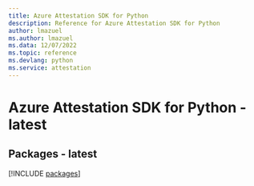 ```yaml
---
title: Azure Attestation SDK for Python
description: Reference for Azure Attestation SDK for Python
author: lmazuel
ms.author: lmazuel
ms.data: 12/07/2022
ms.topic: reference
ms.devlang: python
ms.service: attestation
---
```

# Azure Attestation SDK for Python - latest
## Packages - latest
[!INCLUDE [packages](attestation-index.md)]